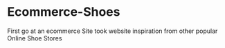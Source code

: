 # Ecommerce-Shoes
First go at an ecommerce Site took website inspiration from other popular Online Shoe Stores
